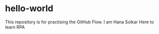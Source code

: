 # hello-world
This repository is for practising the GitHub Flow.
I am Hana Solkar
Here to learn RPA
